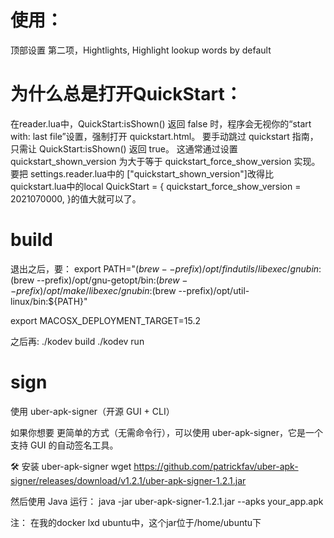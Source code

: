# 使用：
顶部设置 第二项，Hightlights, Highlight lookup words by default

# 为什么总是打开QuickStart：
在reader.lua中，QuickStart:isShown() 返回 false 时，程序会无视你的“start with: last file”设置，强制打开 quickstart.html。
要手动跳过 quickstart 指南，只需让 QuickStart:isShown() 返回 true。
这通常通过设置 quickstart_shown_version 为大于等于 quickstart_force_show_version 实现。
要把 settings.reader.lua中的 ["quickstart_shown_version"]改得比quickstart.lua中的local QuickStart = {
quickstart_force_show_version = 2021070000,
}的值大就可以了。

# build
退出之后，要：
export PATH="$(brew --prefix)/opt/findutils/libexec/gnubin:$(brew --prefix)/opt/gnu-getopt/bin:$(brew --prefix)/opt/make/libexec/gnubin:$(brew --prefix)/opt/util-linux/bin:${PATH}"

export MACOSX_DEPLOYMENT_TARGET=15.2 

之后再:
./kodev build
./kodev run

# sign

使用 uber-apk-signer（开源 GUI + CLI）

如果你想要 更简单的方式（无需命令行），可以使用 uber-apk-signer，它是一个 支持 GUI 的自动签名工具。

🛠 安装 uber-apk-signer
wget https://github.com/patrickfav/uber-apk-signer/releases/download/v1.2.1/uber-apk-signer-1.2.1.jar

然后使用 Java 运行：
java -jar uber-apk-signer-1.2.1.jar --apks your_app.apk

注：
在我的docker lxd ubuntu中，这个jar位于/home/ubuntu下

